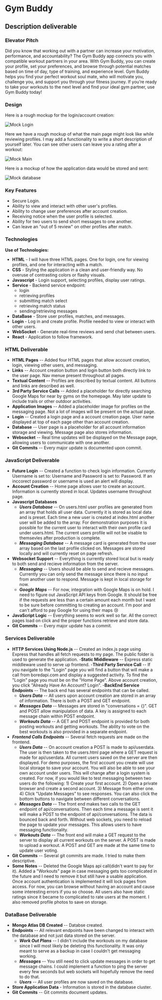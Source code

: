 # Gym Buddy

## Description deliverable

### Elevator Pitch
Did you know that working out with a partner can increase your motivation, performance, and accountability? The Gym Buddy app connects you with compatible workout partners in your area. With Gym Buddy, you can create your profile, set your preferences, and browse through potential matches based on time of day, type of training, and experience level. Gym Buddy helps you find your perfect workout soul mate, who will motivate you, challenge you, and support you through your fitness journey. If you’re ready to take your workouts to the next level and find your ideal gym partner, use Gym Buddy today!

### Design
Here is a rough mockup for the login/account creation:

![Mock Login](Login_mock.jpg)

Here we have a rough mockup of what the main page might look like while reviewing profiles. I may add a functionality to write a short description of yourself later. You can see other users can leave you a rating after a workout:

![Mock Main](main_mock.jpg)

Here is a mockup of how the application data would be stored and sent:

![Mock database](data_base_flow.jpg)

### Key Features
- Secure Login.
- Ability to view and interact with other user's profiles.
- Ability to change user preferences after account creation.
- Receiving notice when the user profile is selected.
- Ability for two users to send short messages to one another.
- Can leave an "out of 5 review" on other profiles after match.

### Technologies

**Use of Technologies:**
- **HTML** - I will have three HTML pages. One for login, one for viewing profiles, and one for interacting with a match.
- **CSS** - Styling the application in a clean and user-friendly way. No overuse of contrasting colors or flashy visuals.
- **Javascript** - Login support, selecting profiles, display user ratings.
- **Service** - Backend service endpoint:
  - login
  - retrieving profiles
  - submitting match select
  - retrieving match status
  - sending/retrieving messages
- **DataBase** - Store user profiles, matches, and messages.
- **Login** - Log in and create profile. Profile needed to view or interact with other users.
- **WebSocket** - Generate real-time reviews and send chat between users.
- **React** - Application to follow framework.

### HTML Deliverable
- **HTML Pages** -- Added four HTML pages that allow account creation, login, viewing other users, and messaging.
- **Links** -- Account creation button and login button both directly link to the user page. Nav menue present throughout all pages.
- **Textual Content** -- Profiles are described by textual content. All buttons and links are described as well.
- **3rd Party Service Calls** -- Added a placeholder for directly searching Google Maps for near by gyms on the homepage. May later update to include trails or other outdoor activities.
- **Application Images** -- Added a placeholder image for profiles on the messaging page. Not a lot of images will be present on the actual page.
- **Login** -- Created a login page and a account creation page. User name displayed at top of each page other than account creation.
- **Database** -- User page is a placeholder for all account information storage and viewing. Message page also stores information.
- **Websocket** -- Real time updates will be displayed on the Message page, allowing users to communicate with one another.
- **Git Commits** -- Every major update is documented upon commit.

### JavaScript Deliverable
- **Future Login** -- Created a function to check login information. Currently Username is set to: Username and Password is set to: Password. If an inccorect password or username is used an alert will display.
- **Account Creation** -- Home  page allows user to create an account. Information is currently stored in local. Updates username throughout page.
- **Javascript Databases**
  - ***Users Database*** -- On users.html user profiles are generated from an array that holds all  user data. Currently it is stored as local data and is preset. Each time a new user is created at index.html another user will be added to the array. For demonstration purposes it is possible for the current user to interact with their own profile card under users.html. The current users profile will not be visable to themsevles after production is complete.
  - ***Messaging Database*** -- A message card is generated from the user array based on the last profile clicked on. Messages are stored locally and will currently reset on page refresh.
- **Websocket Support** -- Everything is currently stored local but is ready to both send and recieve information from the server.
  - ***Messaging*** -- Users should be able to send and recieve messages. Currently you can only send the message since there is no input from another user to respond. Message is kept in local storage for now.
  - ***Google Maps*** -- For now, integration with Google Maps is on hold. I need to figure out JavaScript API keys from Google. It should be free if the requests are less than a certain amount each month but I want to be sure before committing to creating an account. I'm poor and can't afford to pay Google for using their maps 😢
- **JavaScript Logic** -- Everything seems to work well so far. All the correct pages load on click and the proper functions retrieve and store data.
- **Git Commits** -- Every major update has a commit.
### Services Deliverable
- **HTTP Services Using Node.js** -- Created an index.js page using Express that handles all fetch requests to my page. The public folder is used to generate the application.
-**Static Middleware** -- Express static middleware used to serve up frontend.
-**Third Party Service Call** -- If you navigate to the "Login" page you will find a button that will make a call from boredapi.com and display a suggested activity. To find the "Login" page you must be on the "Home Page". Above account creation, you click "Already Have An Account? Login".
-**BackEnd Service Endpoints** -- The back end has several endpoints that can be called.
  - ***Users Data*** -- All users upon account creation are stored in an array of information. There is both a POST and GET endpoint.
  - ***Messages Data*** -- Messages are stored in "conversations = {}". GET and POST allow manipulation of data. A key is assigned to each message chain within POST endpoint.
  - ***Workouts Data*** -- A GET and POST endpoint is provided for both posting workouts and getting workouts.  The ability to vote on the best workouts is also provided in a separate endpoint.
- ***Frontend Calls Endpoints*** -- Several fetch requests are made on the frontend.
  - ***Users Data*** -- On account creation a POST is made to api/userdata. The user is then taken to the users.html page where a GET request is made for api/userdata. All current users saved on the server are then displayed. For demo purposes, the first account you create will use local storage to save your account. You will also be able to see your own account under users.  This will change after a login system is created. For now, if you would like to test messaging between two users do the following: 1) Create your first account. 2) Open a private browser and create a second account. 3) Message from either one. 4) Click "Update Messages" to see responses. You can also click the bottom buttons to navigate between different conversations.   
  - ***Messages Data*** -- The front end makes two calls to the GET endpoint of api/conversations. Then each time a message is sent it will make a POST to the endpoint of api/conversations. The data is bounced back and forth. Without web sockets, you need to reload the page to update your messages. This allows users to have messaging functionality.
  - ***Workouts Data*** -- The front end will make a GET request to the server to display all current workouts on the server. A POST is made to upload a workout. A POST and GET are made at the same time to update user voting.
- **Git Commits** -- Several git commits are made. I tried to make them descriptive.
- **Some Notes** -- Deleted the Google Maps api call(didn't want to pay for it). Added a "Workouts" page in case messaging gets too complicated in the future and I need to remove it but still have a usable application. Once account authentication is implemented it will lock pages from access. For now, you can browse without having an account and cause some interesting errors if you so choose. All users also have static ratings since it became to complicated to rate users at the moment. I also removed profile photos to save on storage.

### DataBase Deliverable
- **Mongo Atlas DB Created** -- Databse created.
- **Endpoints** -- All relevant endpoints have been changed to interact with the database and not just data stored on the server.
  - ***Work Out Plans*** -- I didn't include the workouts on my database since I will most likely be deleting this functionality. It was only meant to serve as a backup in case I couldn't get messaging working.
  - ***Messages*** -- You still need to click update messages in order to get message chains. I could implement a function to ping the server every few seconds but web sockets will hopefully remove the need to do that.
  - ***Users*** -- All user profiles are now saved on the database.
- **Store Application Data** - Information is stored in the database cluster.
- **Git Commits** -- Git commits document updates. 
